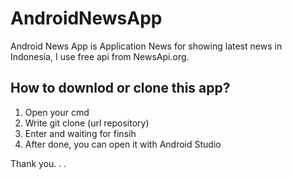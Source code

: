 # AndroidNewsApp
Android News App is Application News for showing latest news in Indonesia, I use free api from NewsApi.org.

## How to downlod or clone this app?

1. Open your cmd
2. Write git clone (url repository)
3. Enter and waiting for finsih
4. After done, you can open it with Android Studio

Thank you. . .
